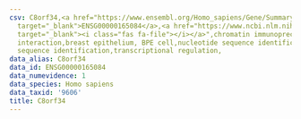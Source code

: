```yaml
---
csv: C8orf34,<a href="https://www.ensembl.org/Homo_sapiens/Gene/Summary?db=core;g=ENSG00000165084"
  target="_blank">ENSG00000165084</a>,<a href="https://www.ncbi.nlm.nih.gov/pubmed/22863008"
  target="_blank"><i class="fas fa-file"></i></a>",chromatin immunoprecipitation assay,direct
  interaction,breast epithelium, BPE cell,nucleotide sequence identification,nucleotide
  sequence identification,transcriptional regulation,
data_alias: C8orf34
data_id: ENSG00000165084
data_numevidence: 1
data_species: Homo sapiens
data_taxid: '9606'
title: C8orf34
---
```

